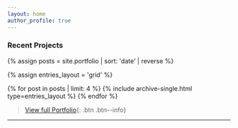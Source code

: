 ```yaml
---
layout: home
author_profile: true
---
```


<h3 class="archive__subtitle">Recent Projects</h3>

{% assign posts = site.portfolio | sort: 'date' | reverse %}

{% assign entries_layout = 'grid' %}
<div class="entries-{{ entries_layout }}">
  {% for post in posts | limit: 4 %}
    {% include archive-single.html type=entries_layout %}
  {% endfor %}
</div>

> [View full Portfolio](/portfolio/){: .btn .btn--info}

----
